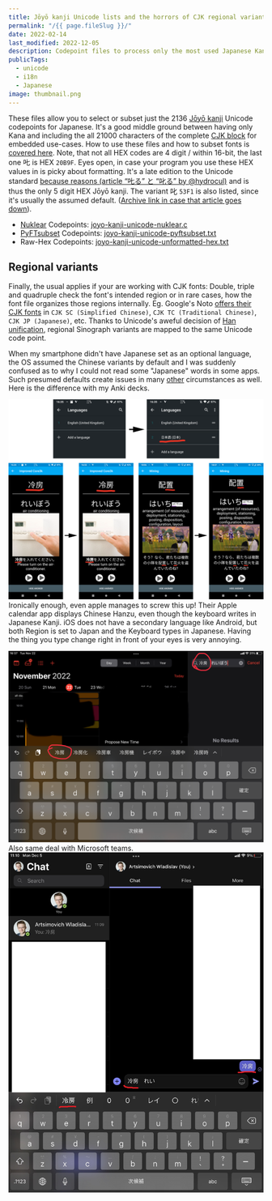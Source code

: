 ```yaml
---
title: Jōyō kanji Unicode lists and the horrors of CJK regional variants
permalink: "/{{ page.fileSlug }}/"
date: 2022-02-14
last_modified: 2022-12-05
description: Codepoint files to process only the most used Japanese Kanji of a font file and pitfalls to watch out for
publicTags:
  - unicode
  - i18n
  - Japanese
image: thumbnail.png
---
```

These files allow you to select or subset just the  2136 [Jōyō kanji](https://en.wikipedia.org/wiki/J%C5%8Dy%C5%8D_kanji) Unicode codepoints for Japanese. It's a good middle ground between having only Kana and including the all 21000 characters of the complete [CJK block](https://en.wikipedia.org/wiki/CJK_Unified_Ideographs_(Unicode_block)) for embedded use-cases. How to use these files and how to subset fonts is [covered here](https://github.com/Immediate-Mode-UI/Nuklear/wiki/Complete-font-guide#subsetting-compressing-appending-to-the-binary). Note, that not all HEX codes are 4 digit / within 16-bit, the last one 𠮟 is HEX `20B9F`. Eyes open, in case your program you use these HEX values in is picky about formatting. It's a late edition to the Unicode standard [because reasons (article “𠮟る” と “叱る” by @hydrocul)](https://hydrocul.github.io/wiki/blog/2014/1201-shikaru.html) and is thus the only 5 digit HEX Jōyō kanji. The variant 叱 `53F1` is also listed, since it's usually the assumed default. ([Archive link in case that article goes down](https://web.archive.org/web/20210405065949/https://hydrocul.github.io/wiki/blog/2014/1201-shikaru.html)).

* <a href="https://github.com/Immediate-Mode-UI/Nuklear">Nuklear</a> Codepoints: <a href="joyo-kanji-unicode-nuklear.c">joyo-kanji-unicode-nuklear.c</a>
* <a href="https://fonttools.readthedocs.io/en/latest/subset/index.html">PyFTsubset</a> Codepoints: <a href="joyo-kanji-unicode-pyftsubset.txt">joyo-kanji-unicode-pyftsubset.txt</a>
* Raw-Hex Codepoints: <a href="joyo-kanji-unicode-unformatted-hex.txt">joyo-kanji-unicode-unformatted-hex.txt</a></summary>

## Regional variants
Finally, the usual applies if your are working with CJK fonts: Double, triple and quadruple check the font's intended region or in rare cases, how the font file organizes those regions internally. Eg. Google's Noto [offers their CJK fonts](https://github.com/googlefonts/noto-cjk) in `CJK SC (Simplified Chinese)`, `CJK TC (Traditional Chinese)`, `CJK JP (Japanese)`, etc. Thanks to Unicode's aweful decision of [Han unification](https://en.wikipedia.org/wiki/Han_unification), regional Sinograph variants are mapped to the same Unicode code point.


When my smartphone didn't have Japanese set as an optional language, the OS assumed the Chinese variants by default and I was suddenly confused as to why I could not read some "Japanese" words in some apps. Such presumed defaults create issues in many [other](https://community.wanikani.com/t/userscript-anime-context-sentences/54003/83?u=frostkiwi) circumstances as well. Here is the difference with my Anki decks.

![](anki-regional-example.png)
Ironically enough, even apple manages to screw this up!
Their Apple calendar app displays Chinese Hanzu, even though the keyboard writes in Japanese Kanji. iOS does not have a secondary language like Android, but both Region is set to Japan and the Keyboard types in Japanese. Having the thing you type change right in front of your eyes is very annoying.

![image](ipad-calendar.png)
Also same deal with Microsoft teams.
![MicrosoftTeams-image (48)](ipad-teams.png)